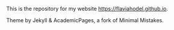 This is the repository for my website <https://flaviahodel.github.io>. 

Theme by Jekyll & AcademicPages, a fork of Minimal Mistakes.
